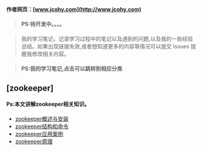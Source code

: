 #### 作者网页：[www.jcohy.com](http://www.jcohy.com)  	
> #### PS:待开发中。。。。

>  我的学习笔记，记录学习过程中的笔记以及遇到的问题,以及我的一些经验总结。如果出现链接失效,或者想知道更多的内容等情况可以提交 Issues 提醒我修改相关内容。

> #### PS:我的学习笔记,点击可以跳转到相应分类

## [zookeeper]
 #### Ps:本文讲解zookeeper相关知识。
 * [zookeeper概述与安装](https://github.com/jiachao23/StudyNote/blob/master/src/zookeeper/zookeeper.md)
 * [zookeeper结构和命令](https://github.com/jiachao23/StudyNote/blob/master/src/zookeeper/zkStructure.md)
 * [zookeeper应用案例](https://github.com/jiachao23/StudyNote/blob/master/src/zookeeper/zkExample.md)
 * [zookeeper原理](https://github.com/jiachao23/StudyNote/blob/master/src/zookeeper/zkTheory.md)